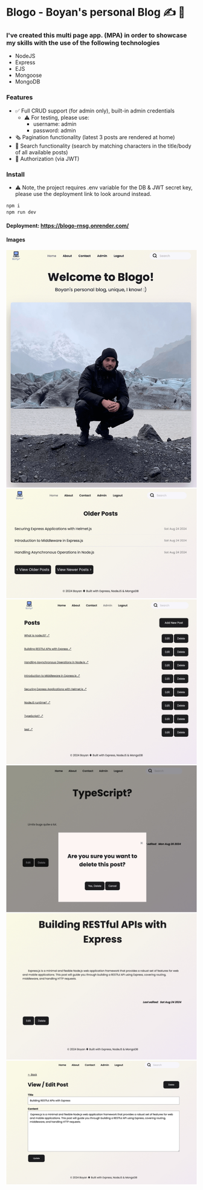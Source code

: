 # Blogo - Boyan's personal Blog :writing_hand:	:man:	

### I've created this multi page app. (MPA) in order to showcase my skills with the use of the following technologies
-   NodeJS
-   Express
-   EJS
-   Mongoose
-   MongoDB

### Features
- :white_check_mark: Full CRUD support (for admin only), built-in admin credentials
  - :warning: For testing, please use:
    - username: admin
    - password: admin
- :newspaper_roll: Pagination functionality (latest 3 posts are rendered at home)
- :speech_balloon: Search functionality (search by matching characters in the title/body of all available posts)
- :closed_lock_with_key: Authorization (via JWT)

### Install
-   :warning: Note, the project requires .env variable for the DB & JWT secret key, please use the deployment link to look around instead. 
```bash
npm i
npm run dev

```

#### Deployment: https://blogo-rnsg.onrender.com/

#### Images

![](./src/public//img/demo-picture-1.png)
![](./src/public//img/demo-picture-2.png)
![](./src/public//img/demo-picture-3.png)
![](./src/public//img/demo-picture-4.png)
![](./src/public//img/demo-picture-5.png)
![](./src/public//img/demo-picture-6.png)

